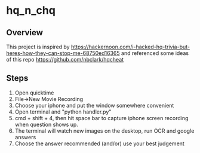 # hq_n_chq

## Overview
This project is inspired by 
https://hackernoon.com/i-hacked-hq-trivia-but-heres-how-they-can-stop-me-68750ed16365
and referenced some ideas of this repo 
https://github.com/nbclark/hqcheat

## Steps
1. Open quicktime
2. File->New Movie Recording
3. Choose your iphone and put the window somewhere convenient
4. Open terminal and "python handler.py"
5. cmd + shift + 4, then hit space bar to capture iphone screen recording when question shows up.
6. The terminal will watch new images on the desktop, run OCR and google answers
7. Choose the answer recommended (and/or) use your best judgement
